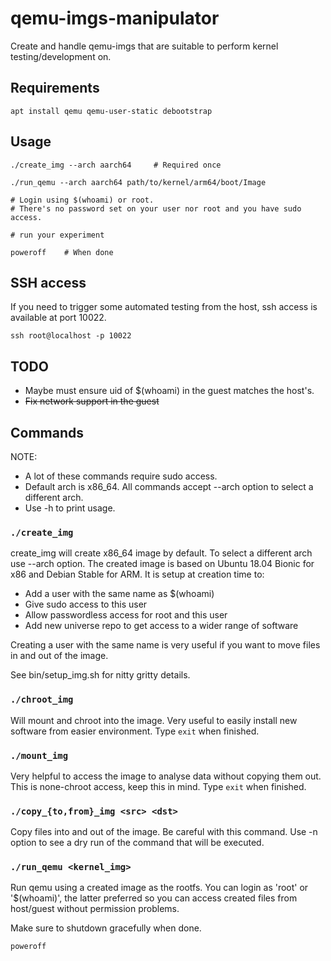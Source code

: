 # qemu-imgs-manipulator

Create and handle qemu-imgs that are suitable to perform kernel testing/development on.

## Requirements

`apt install qemu qemu-user-static debootstrap`

## Usage

```
./create_img --arch aarch64     # Required once

./run_qemu --arch aarch64 path/to/kernel/arm64/boot/Image

# Login using $(whoami) or root.
# There's no password set on your user nor root and you have sudo access.

# run your experiment

poweroff	# When done
```

## SSH access

If you need to trigger some automated testing from the host, ssh access is
available at port 10022.

`ssh root@localhost -p 10022`

## TODO

- Maybe must ensure uid of $(whoami) in the guest matches the host's.
- <s>Fix network support in the guest</s>

## Commands

NOTE:
- A lot of these commands require sudo access.
- Default arch is x86_64. All commands accept --arch option to select a different arch.
- Use -h to print usage.

### `./create_img`
create_img will create x86_64 image by default. To select a different arch use --arch option.
The created image is based on Ubuntu 18.04 Bionic for x86 and Debian Stable for ARM. It is setup at creation time to:

- Add a user with the same name as $(whoami)
- Give sudo access to this user
- Allow passwordless access for root and this user
- Add new universe repo to get access to a wider range of software

Creating a user with the same name is very useful if you want to move files in and out of the image.

See bin/setup_img.sh for nitty gritty details.

### `./chroot_img`
Will mount and chroot into the image. Very useful to easily install new software from easier environment.
Type `exit` when finished.

### `./mount_img`
Very helpful to access the image to analyse data without copying them out. This is none-chroot access, keep this in mind.
Type `exit` when finished.

### `./copy_{to,from}_img <src> <dst>`
Copy files into and out of the image. Be careful with this command. Use -n option to see a dry run of the command that will be executed.

### `./run_qemu <kernel_img>`
Run qemu using a created image as the rootfs. You can login as 'root' or '$(whoami)', the latter preferred so you can access created files from host/guest without permission problems.

Make sure to shutdown gracefully when done.

`poweroff`
